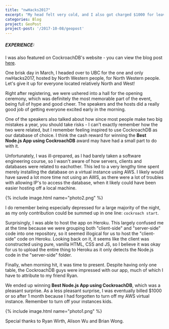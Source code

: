 ```yaml
---
title: "nwHacks2017"
excerpt: "My head felt very cold, and I also got charged $1000 for leaving my virtual instance on."
categories: Blog
project: GeoPost
project-post: '/2017-10-08/geopost'
---
```


##### EXPERIENCE:

I was also featured on CockroachDB's website - you can view the blog post [here](https://www.cockroachlabs.com/blog/hackathon-wins-nwhacks-2017/).

One brisk day in March, I headed over to UBC for the one and only nwHacks2017, hosted by North Western people, for North Western people. Let's give it up for everyone located relatively North and West!

Right after registering, we were ushered into a hall for the opening ceremony, which was definitely the most memorable part of the event, being full of hype and good cheer. The speakers and the hosts did a really good job of getting everyone excited early in the morning.

One of the speakers also talked about how since most people make two big mistakes a year, you should take risks - I can't exactly remember how the two were related, but I remember feeling inspired to use CockroachDB as our database of choice. I think the cash reward for winning the <b>Best Node.js App using CockroachDB</b> award may have had a small part to do with it.	

Unfortunately, I was ill-prepared, as I had barely taken a software engineering course, so I wasn't aware of how servers, clients and databases were related to eachother. This led to a very lengthy time spent merely installing the database on a virtual instance using AWS. I likely would have saved a lot more time not using an AWS, as there were a lot of troubles with allowing IP's to access the database, when it likely could have been easier hosting off a local machine.

{% include image.html name="photo2.png" %}

I do remember being especially depressed for a large majority of the night, as my only contribution could be summed up in one line: `cockroach start`. 

Surprisingly, I was able to host the app on Heroku. This largely confused me at the time because we were grouping both "client-side" and "server-side" code into one repository, so it seemed illogical for us to host the "client-side" code on Heroku. Looking back on it, it seems like the client was constructed using pure, vanilla HTML, CSS and JS, so I believe it was okay for us to upload the entire thing to Heroku as it only detects the Node.js code in the "server-side" folder.

Finally, when morning hit, it was time to present. Despite having only one table, the CockroachDB guys were impressed with our app, much of which I have to attribute to my friend Ryan.

We ended up winning <b>Best Node.js App using CockroachDB</b>, which was a pleasant surprise. As a less pleasant surprise, I was eventually billed $1000 or so after 1 month because I had forgotten to turn off my AWS virtual instance. Remember to turn off your instances kids.

{% include image.html name="photo1.png" %}

Special thanks to Ryan Wirth, Alison Wu and Brian Wong. 
